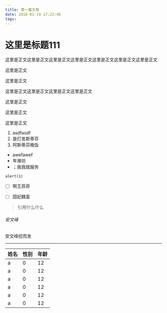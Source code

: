 ```yaml
---
title: 第一篇文章
date: 2018-01-19 17:22:46
tags:
---
```


# 这里是标题111

这里是正文这里是正文这里是正文这里是正文这里是正文这里是正文这里是正文

这里是正文

这里是正文


这里是正文这里是正文这里是正文这里是正文



这里是正文

这里是正文

这里是正文



1. asdfasdf
2. 是打发斯蒂芬
3. 阿斯蒂芬晚饭



- awefawef
- 年潍坊
- ；我我就服务



```
alert(1)
```



- [ ] 啊王菲菲
- [ ] 囧妃魏富



> 引用什么什么



###### 安文峰

安文峰挖而发



---

|姓名|性别|年龄|
|----|--|-|
|a|0|12|
|a|0|12|
|a|0|12|
|a|0|12|
|a|0|12|
|a|0|12|




[^阿斯蒂芬]: 

